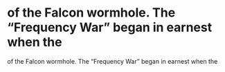 # of the Falcon wormhole. The “Frequency War” began in earnest when the

of the Falcon wormhole. The “Frequency War” began in earnest when the